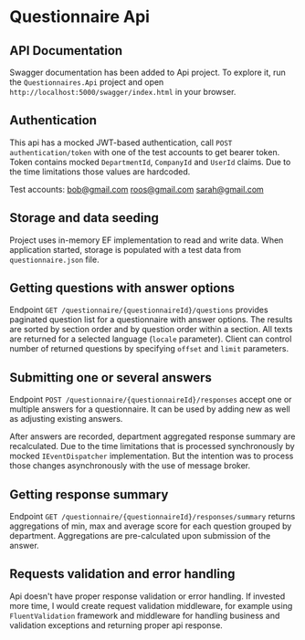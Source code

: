 # Questionnaire Api

## API Documentation

Swagger documentation has been added to Api project. To explore it, run the `Questionnaires.Api` project and open `http://localhost:5000/swagger/index.html` in your browser.

## Authentication

This api has a mocked JWT-based authentication, call `POST authentication/token` with one of the test accounts to get bearer token.
Token contains mocked `DepartmentId`, `CompanyId` and `UserId` claims. Due to the time limitations those values are hardcoded.

Test accounts:
bob@gmail.com
roos@gmail.com
sarah@gmail.com

## Storage and data seeding

Project uses in-memory EF implementation to read and write data. When application started, storage is populated with a test data from `questionnaire.json` file.

## Getting questions with answer options

Endpoint `GET ​/questionnaire​/{questionnaireId}​/questions` provides paginated question list for a questionnaire with answer options. The results are sorted by section order and by question order within a section. All texts are returned for a selected language (`locale` parameter).
Client can control number of returned questions by specifying `offset` and `limit` parameters.

## Submitting one or several answers

Endpoint `POST ​/questionnaire​/{questionnaireId}​/responses` accept one or multiple answers for a questionnaire. It can be used by adding new as well as adjusting existing answers.

After answers are recorded, department aggregated response summary are recalculated. Due to the time limitations that is processed synchronously by mocked `IEventDispatcher` implementation. But the intention was to process those changes asynchronously with the use of message broker.

## Getting response summary

Endpoint `GET /questionnaire/{questionnaireId}/responses/summary` returns aggregations of min, max and average score for each question grouped by department. Aggregations are pre-calculated upon submission of the answer.

## Requests validation and error handling

Api doesn't have proper response validation or error handling. If invested more time, I would create request validation middleware, for example using `FluentValidation` framework and middleware for handling business and validation exceptions and returning proper api response. 